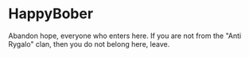 # HappyBober
Abandon hope, everyone who enters here.
If you are not from the "Anti Rygalo" clan, then you do not belong here, leave.